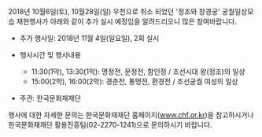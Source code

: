 2018년 10월6일(토), 10월28일(일) 우천으로 취소 되었던 '정조와 창경궁' 궁궐일상모습 재현행사가 아래와 같이 추가 실시 예정임을 알려드리오니 많은 참여바랍니다.

- 추가 행사일: 2018년 11월 4일(일요일), 2회 실시

- 행사시간 및 행사내용
  - 11:30(1막), 13:30(1막): 명정전, 문정전, 함인정 / 조선시대 왕(정조)의 일상
  - 15:00(2막), 16:00(2막): 경춘전, 통명전, 환경전 / 조선궁궐 여성의 일상

- 주관: 한국문화재재단

행사에 대한 자세한 문의는 한국문화재재단 홈페이지(www.chf.or.kr)을 참고하시거나 한국문화재재단 활용진흥팀(02-2270-1241)으로 문의하시기 바랍니다.